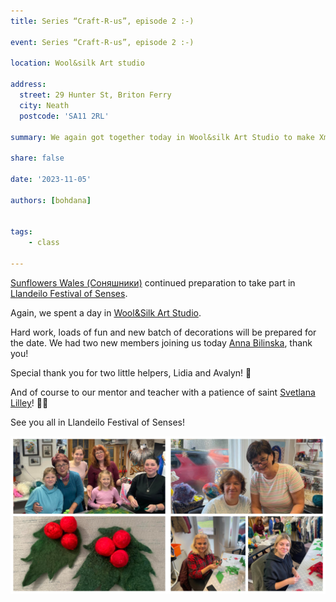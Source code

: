```yaml
---
title: Series “Craft-R-us”, episode 2 :-)

event: Series “Craft-R-us”, episode 2 :-)

location: Wool&silk Art studio

address:
  street: 29 Hunter St, Briton Ferry
  city: Neath
  postcode: 'SA11 2RL'

summary: We again got together today in Wool&silk Art Studio to make Xmas decorations for Llandeilo Festival of Senses.

share: false

date: '2023-11-05' 

authors: [bohdana]


tags:
    - class
    
---
```


<a href="https://www.facebook.com/groups/601579067497655" target="_blank">Sunflowers Wales (Соняшники)</a> continued preparation to take part in <a href="https://fos.wales/" target="_blank">Llandeilo Festival of Senses</a>.

Again, we spent a day in <a href="https://www.woolsilk.co.uk/" target="_blank">Wool&Silk Art Studio</a>.

Hard work, loads of fun and new  batch of decorations will be prepared for the date.
We had two new members joining us  today <a href="https://www.facebook.com/groups/601579067497655/user/100009252831447/" target="_blank"> Anna Bilinska</a>, thank you!

Special thank you for two little helpers, Lidia and Avalyn! 🙂

And of course to our mentor and teacher with a patience of saint <a href="https://www.facebook.com/svetlana.lilley" target="_blank">Svetlana Lilley</a>! 🌟😇

See you all in Llandeilo Festival of Senses!


<div style="margin-top: 0;"><img src="WSN-1.jpg" alt="WSN-1" width="50%" style="display: inline; margin-top: 0;"/><img 
src="WSN-2.jpg" alt="WSN-2" width="50%" style="display: inline; margin-top: 0;"/></div>
